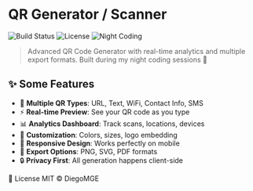 # QR Generator / Scanner

![Build Status](https://github.com/DiegoMGE/qr-generator/workflows/CI/badge.svg)
![License](https://img.shields.io/badge/license-MIT-blue.svg)
![Night Coding](https://img.shields.io/badge/built%20with-night%20coding-blue?logo=coffee)

> Advanced QR Code Generator with real-time analytics and multiple export formats. Built during my night coding sessions 🌙

## ✨ Some Features

- 🎯 **Multiple QR Types**: URL, Text, WiFi, Contact Info, SMS
- ⚡ **Real-time Preview**: See your QR code as you type
- 📊 **Analytics Dashboard**: Track scans, locations, devices
- 🎨 **Customization**: Colors, sizes, logo embedding
- 📱 **Responsive Design**: Works perfectly on mobile
- 💾 **Export Options**: PNG, SVG, PDF formats
- 🔒 **Privacy First**: All generation happens client-side

📄 License
MIT © DiegoMGE
